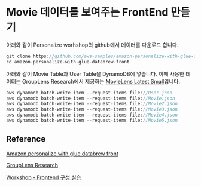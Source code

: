 # Movie 데이터를 보여주는 FrontEnd 만들기

아래와 같이 Personalize worhshop의 github에서 데이터를 다운로드 합니다. 

```c
git clone https://github.com/aws-samples/amazon-personalize-with-glue-databrew-front
cd amazon-personalize-with-glue-databrew-front
```

아래와 같이 Movie Table과 User Table을 DynamoDB에 넣습니다. 이때 사용한 데이터는 GroupLens Research에서 제공하는 [MovieLens Latest Small](https://grouplens.org/datasets/movielens/)입니다. 


```c
aws dynamodb batch-write-item --request-items file://User.json
aws dynamodb batch-write-item --request-items file://Movie.json
aws dynamodb batch-write-item --request-items file://Movie2.json
aws dynamodb batch-write-item --request-items file://Movie3.json
aws dynamodb batch-write-item --request-items file://Movie4.json
aws dynamodb batch-write-item --request-items file://Movie5.json
```
			
## Reference 

[Amazon personalize with glue databrew front](https://github.com/aws-samples/amazon-personalize-with-glue-databrew-front)

[GroupLens Research](https://grouplens.org/datasets/movielens/)

[Workshop - Frontend 구성 실습](https://catalog.us-east-1.prod.workshops.aws/workshops/ed82a5d4-6630-41f0-a6a1-9345898fa6ec/ko-KR/prerequisites/frontend-setup/frontend-setup-lab)

